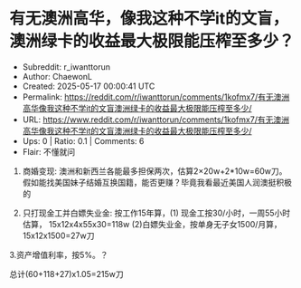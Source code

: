 # 有无澳洲高华，像我这种不学it的文盲，澳洲绿卡的收益最大极限能压榨至多少？

- Subreddit: r_iwanttorun
- Author: ChaewonL
- Created: 2025-05-17 00:00:41 UTC
- Permalink: https://reddit.com/r/iwanttorun/comments/1kofmx7/有无澳洲高华像我这种不学it的文盲澳洲绿卡的收益最大极限能压榨至多少/
- URL: https://www.reddit.com/r/iwanttorun/comments/1kofmx7/有无澳洲高华像我这种不学it的文盲澳洲绿卡的收益最大极限能压榨至多少/
- Ups: 0 | Ratio: 0.1 | Comments: 6
- Flair: 不懂就问


1.  商婚变现:
    澳洲和新西兰各能最多担保两次，估算2×20w+2\*10w=60w刀。假如能找美国妹子结婚互换国籍，能否更赚？毕竟我看最近美国人润澳挺积极的

2.  只打现金工并白嫖失业金: 按工作15年算，(1)
    现金工按30/小时，一周55小时估算， 15x12x4x55x30=118w
    (2)白嫖失业金，按单身无子女1500/月算，15x12x1500=27w刀

3.资产增值利率，按5%。？

总计(60+118+27)x1.05=215w刀

